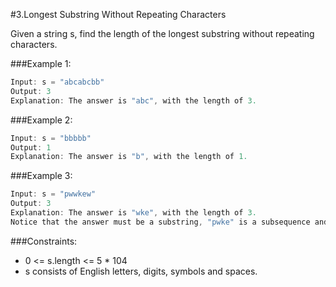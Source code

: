 #3.Longest Substring Without Repeating Characters

Given a string s, find the length of the longest substring without repeating characters.

###Example 1:
```java
Input: s = "abcabcbb"
Output: 3
Explanation: The answer is "abc", with the length of 3.
```
###Example 2:
```java
Input: s = "bbbbb"
Output: 1
Explanation: The answer is "b", with the length of 1.
```
###Example 3:
```java
Input: s = "pwwkew"
Output: 3
Explanation: The answer is "wke", with the length of 3.
Notice that the answer must be a substring, "pwke" is a subsequence and not a substring.
```

###Constraints:

- 0 <= s.length <= 5 * 104
- s consists of English letters, digits, symbols and spaces.